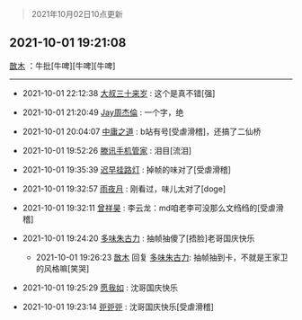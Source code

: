 > 2021年10月02日10点更新
<link rel="stylesheet" href="https://cdn.jsdelivr.net/gh/taotie6/sampleJSON@main/css/photo_show.css">
<meta name="referrer" content="no-referrer" />


 ## 2021-10-01 19:21:08 

 [㪚木](https://www.coolapk.com/feed/30394252?shareKey=M2QzMWM0ZjhiNTNlNjE1NmY3YmM~) ：牛批[牛啤][牛啤][牛啤] 

<div class="album">
</div>

 ------- 

- 2021-10-01 22:12:38 [大叔三十来岁](uid=5360167) : 这个是真不错[强] 

- 2021-10-01 21:20:49 [Jay周杰倫](uid=1010273) : 一个字，绝 

- 2021-10-01 20:04:07 [中庸之道](uid=2894334) : b站有号[受虐滑稽]，还搞了二仙桥 

- 2021-10-01 19:52:26 [滕讯手机管家](uid=2610581) : 泪目[流泪] 

- 2021-10-01 19:35:39 [迟早挂路灯](uid=874366) : 掉帧的味对了[受虐滑稽] 

- 2021-10-01 19:32:57 [雨夜月](uid=2036968) : 刚看过，味儿太对了[doge] 

- 2021-10-01 19:32:11 [曾祥昊](uid=6695078) : 李云龙：md咱老李可没那么文绉绉的[受虐滑稽] 

- 2021-10-01 19:24:20 [多味朱古力](uid=1614110) : 抽帧抽傻了[捂脸]老哥国庆快乐 

    - 2021-10-01 19:26:23 [㪚木](uid=1081091) 回复 [多味朱古力](uid=1614110): 抽帧抽到卡，不就是王家卫的风格嘛[笑哭] 

- 2021-10-01 19:25:29 [愿我如](uid=3364757) : 沈哥国庆快乐 

- 2021-10-01 19:23:14 [戼戼戼](uid=4044548) : 沈哥国庆快乐[受虐滑稽] 

